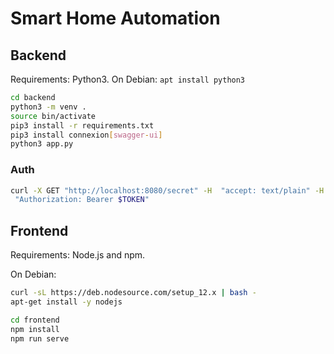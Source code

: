 # Smart Home Automation

## Backend

Requirements: Python3. On Debian: `apt install python3`

```bash
cd backend
python3 -m venv .
source bin/activate
pip3 install -r requirements.txt
pip3 install connexion[swagger-ui]
python3 app.py
```

### Auth
```bash
curl -X GET "http://localhost:8080/secret" -H  "accept: text/plain" -H
 "Authorization: Bearer $TOKEN"
```

## Frontend

Requirements: Node.js and npm. 

On Debian:
```bash
curl -sL https://deb.nodesource.com/setup_12.x | bash -
apt-get install -y nodejs
```

```bash
cd frontend
npm install
npm run serve
```